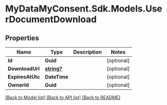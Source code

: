 # MyDataMyConsent.Sdk.Models.UserDocumentDownload

## Properties

Name | Type | Description | Notes
------------ | ------------- | ------------- | -------------
**Id** | **Guid** |  | [optional] 
**DownloadUrl** | [**string?**](string?.md) |  | [optional] 
**ExpiresAtUtc** | **DateTime** |  | [optional] 
**OwnerId** | **Guid** |  | [optional] 

[[Back to Model list]](../README.md#documentation-for-models) [[Back to API list]](../README.md#documentation-for-api-endpoints) [[Back to README]](../README.md)

